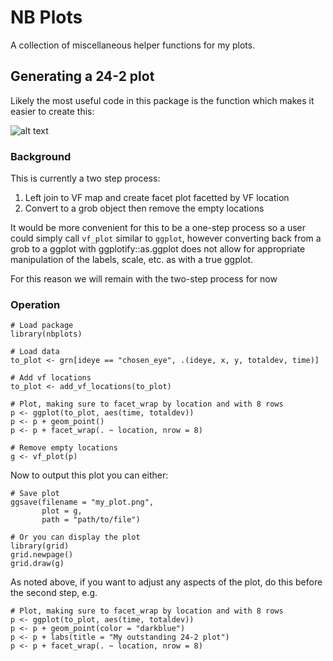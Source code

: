 # NB Plots

A collection of miscellaneous helper functions for my plots.


## Generating a 24-2 plot

Likely the most useful code in this package is the function which makes it easier to create this:

![alt text](https://github.com/nbommakanti/nbplots/images/example.png)


### Background
This is currently a two step process:

1. Left join to VF map and create facet plot facetted by VF location
2. Convert to a grob object then remove the empty locations

It would be more convenient for this to be a one-step process so a user could simply call `vf_plot` similar to `ggplot`,  however converting back from a grob to a ggplot with ggplotify::as.ggplot does not allow for appropriate manipulation of the labels, scale, etc. as with a true ggplot.

For this reason we will remain with the two-step process for now

### Operation

```{r}
# Load package
library(nbplots)

# Load data
to_plot <- grn[ideye == "chosen_eye", .(ideye, x, y, totaldev, time)]

# Add vf locations
to_plot <- add_vf_locations(to_plot)

# Plot, making sure to facet_wrap by location and with 8 rows
p <- ggplot(to_plot, aes(time, totaldev))
p <- p + geom_point()
p <- p + facet_wrap(. ~ location, nrow = 8)

# Remove empty locations  
g <- vf_plot(p)
```

Now to output this plot you can either:

```{r}
# Save plot
ggsave(filename = "my_plot.png",
       plot = g,
       path = "path/to/file")
       
# Or you can display the plot
library(grid)
grid.newpage()
grid.draw(g)
```

As noted above, if you want to adjust any aspects of the plot, do this before the second step, e.g. 

```{r}
# Plot, making sure to facet_wrap by location and with 8 rows
p <- ggplot(to_plot, aes(time, totaldev))
p <- p + geom_point(color = "darkblue")
p <- p + labs(title = "My outstanding 24-2 plot")
p <- p + facet_wrap(. ~ location, nrow = 8)
```
